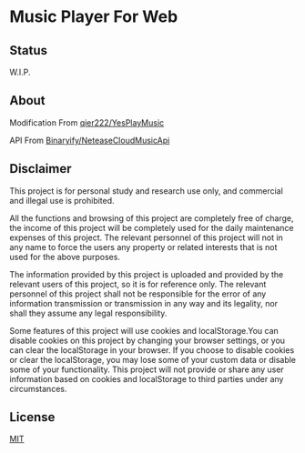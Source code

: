 # Music Player For Web

## Status

W.I.P.

## About

Modification From [qier222/YesPlayMusic](https://github.com/qier222/YesPlayMusic/)

API From [Binaryify/NeteaseCloudMusicApi](https://github.com/Binaryify/NeteaseCloudMusicApi)

## Disclaimer

This project is for personal study and research use only, and commercial and illegal use is prohibited.

All the functions and browsing of this project are completely free of charge, the income of this project will be completely used for the daily maintenance expenses of this project. The relevant personnel of this project will not in any name to force the users any property or related interests that is not used for the above purposes.

The information provided by this project is uploaded and provided by the relevant users of this project, so it is for reference only. The relevant personnel of this project shall not be responsible for the error of any information transmission or transmission in any way and its legality, nor shall they assume any legal responsibility.

Some features of this project will use cookies and localStorage.You can disable cookies on this project by changing your browser settings, or you can clear the localStorage in your browser. If you choose to disable cookies or clear the localStorage, you may lose some of your custom data or disable some of your functionality. This project will not provide or share any user information based on cookies and localStorage to third parties under any circumstances.

## License

[MIT](./LICENSE)
